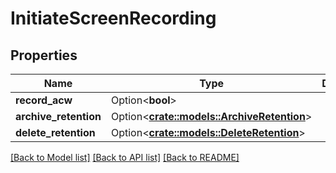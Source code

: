 # InitiateScreenRecording

## Properties

Name | Type | Description | Notes
------------ | ------------- | ------------- | -------------
**record_acw** | Option<**bool**> |  | [optional]
**archive_retention** | Option<[**crate::models::ArchiveRetention**](ArchiveRetention.md)> |  | [optional]
**delete_retention** | Option<[**crate::models::DeleteRetention**](DeleteRetention.md)> |  | [optional]

[[Back to Model list]](../README.md#documentation-for-models) [[Back to API list]](../README.md#documentation-for-api-endpoints) [[Back to README]](../README.md)


